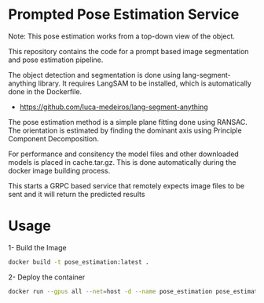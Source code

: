 Prompted Pose Estimation Service
===============
Note: This pose estimation works from a top-down view of the object.

This repository contains the code for a prompt based image segmentation and pose estimation pipeline.

The object detection and segmentation is done using lang-segment-anything library. It requires LangSAM to be installed, which is automatically done in the Dockerfile.
 * https://github.com/luca-medeiros/lang-segment-anything

The pose estimation method is a simple plane fitting done using RANSAC. The orientation is estimated by finding the dominant axis using Principle Component Decomposition.

For performance and consitency the model files and other downloaded models is placed in cache.tar.gz. This is done automatically during the docker image building process.

This starts a GRPC based service that remotely expects image files to be sent and it will return the predicted results

# Usage
1- Build the Image
```bash
docker build -t pose_estimation:latest .
```

2- Deploy the container
```bash
docker run --gpus all --net=host -d --name pose_estimation pose_estimation:latest
```